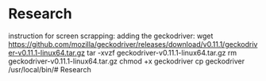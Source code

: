 # Research

instruction for screen scrapping:
adding the geckodriver:
wget https://github.com/mozilla/geckodriver/releases/download/v0.11.1/geckodriver-v0.11.1-linux64.tar.gz
tar -xvzf geckodriver-v0.11.1-linux64.tar.gz
rm geckodriver-v0.11.1-linux64.tar.gz
chmod +x geckodriver
cp geckodriver /usr/local/bin/# Research
